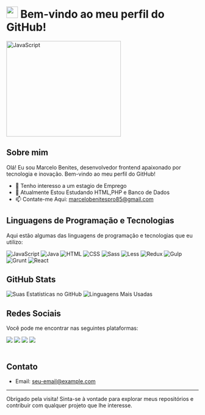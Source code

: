 # <img src="https://raw.githubusercontent.com/kaueMarques/kaueMarques/master/hi.gif" width="30px">  Bem-vindo ao meu perfil do GitHub!


<img src="https://alphaomegatecnologia.com.br/images/alpha/noticias/programa%C3%A7%C3%A3o.jpg" style="width:300px; height:250px; align:left; " alt="JavaScript">  <!-- Opcional: Você pode adicionar um banner ou imagem aqui -->

## Sobre mim
Olá! Eu sou Marcelo Benites, desenvolvedor frontend apaixonado por tecnologia e inovação. Bem-vindo ao meu perfil do GitHub! 

- 👀 Tenho interesso a um estagio de Emprego
- 🌱 Atualmente Estou Estudando HTML,PHP e Banco de Dados
- 📫 Contate-me Aqui: marcelobenitespro85@gmail.com

## Linguagens de Programação e Tecnologias
Aqui estão algumas das linguagens de programação e tecnologias que eu utilizo:

<p align="left">
  <img src="https://img.shields.io/badge/-JavaScript-F7DF1E?logo=javascript&logoColor=black" alt="JavaScript">
  <img src="https://img.shields.io/badge/-Java-007396?logo=java&logoColor=white" alt="Java">
  <img src="https://img.shields.io/badge/-HTML-E34F26?logo=html5&logoColor=white" alt="HTML">
  <img src="https://img.shields.io/badge/-CSS-1572B6?logo=css3&logoColor=white" alt="CSS">
  <img src="https://img.shields.io/badge/-Sass-CC6699?logo=sass&logoColor=white" alt="Sass">
  <img src="https://img.shields.io/badge/-Less-1D365D?logo=less&logoColor=white" alt="Less">
  <img src="https://img.shields.io/badge/-Redux-764ABC?logo=redux&logoColor=white" alt="Redux">
  <img src="https://img.shields.io/badge/-Gulp-CF4647?logo=gulp&logoColor=white" alt="Gulp">
  <img src="https://img.shields.io/badge/-Grunt-FAA918?logo=grunt&logoColor=white" alt="Grunt">
  <img src="https://img.shields.io/badge/-React-61DAFB?logo=react&logoColor=white" alt="React">
</p>

## GitHub Stats
<p align="left">
  <img src="https://github-readme-stats.vercel.app/api?username=seu-MarceloBenites1985&show_icons=true&theme=radical" alt="Suas Estatísticas no GitHub">
  <img src="https://github-readme-stats.vercel.app/api/top-langs/?username=seu-username&layout=compact&theme=radical" alt="Linguagens Mais Usadas">
</p>

## Redes Sociais
Você pode me encontrar nas seguintes plataformas:

<div> 
  <a href="https://instagram.com/marcelofelixbenites" target="_blank"><img src="https://img.shields.io/badge/-Instagram-%23E4405F?style=for-the-badge&logo=instagram&logoColor=white" target="_blank"></a>
 	<a href="https://api.whatsapp.com/send?phone=5551995404710&text=Ol%C3%A1%20tudo%20bem%20sou%20Marcelo%20Benites%20Em%20que%20posso%20te%20Ajudar%3F%3F" target="_blank"><img src="https://img.shields.io/badge/WhatsApp-25D366?style=for-the-badge&logo=whatsapp&logoColor=white"></a>
  <a href = "mailto:marcelobenitespro85@gmail.com"><img src="https://img.shields.io/badge/-Gmail-%23333?style=for-the-badge&logo=gmail&logoColor=white" target="_blank"></a>
  <a href="https://www.linkedin.com/in/marcelo-benites-2a2893168/" target="_blank"><img src="https://img.shields.io/badge/-LinkedIn-%230077B5?style=for-the-badge&logo=linkedin&logoColor=white" target="_blank"></a> 
</div><br/>

## Contato
- Email: [seu-email@example.com](mailto:seu-marcelofelixbenites1985@gmail.com)

---

Obrigado pela visita! Sinta-se à vontade para explorar meus repositórios e contribuir com qualquer projeto que lhe interesse.
